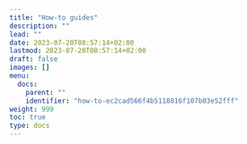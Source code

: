 ```yaml
---
title: "How-to guides"
description: ""
lead: ""
date: 2023-07-20T08:57:14+02:00
lastmod: 2023-07-20T08:57:14+02:00
draft: false
images: []
menu:
  docs:
    parent: ""
    identifier: "how-to-ec2cad566f4b5118816f107b03e52fff"
weight: 999
toc: true
type: docs
---
```

